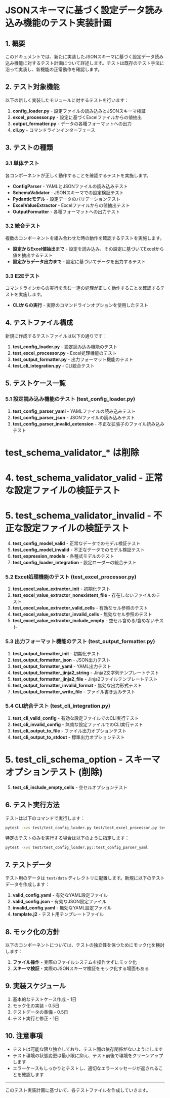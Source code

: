 # JSONスキーマに基づく設定データ読み込み機能のテスト実装計画

## 1. 概要

このドキュメントでは、新たに実装したJSONスキーマに基づく設定データ読み込み機能に対するテスト計画について詳述します。テストは既存のテスト手法に沿って実装し、新機能の正常動作を確認します。

## 2. テスト対象機能

以下の新しく実装したモジュールに対するテストを行います：

1. **config_loader.py** - 設定ファイルの読み込みとJSONスキーマ検証
2. **excel_processor.py** - 設定に基づくExcelファイルからの値抽出
3. **output_formatter.py** - データの各種フォーマットへの出力
4. **cli.py** - コマンドラインインターフェース

## 3. テストの種類

### 3.1 単体テスト

各コンポーネントが正しく動作することを確認するテストを実施します。

* **ConfigParser** - YAMLとJSONファイルの読み込みテスト
* **SchemaValidator** - JSONスキーマでの設定検証テスト
* **Pydanticモデル** - 設定データのバリデーションテスト
* **ExcelValueExtractor** - Excelファイルからの値抽出テスト
* **OutputFormatter** - 各種フォーマットへの出力テスト

### 3.2 統合テスト

複数のコンポーネントを組み合わせた時の動作を確認するテストを実施します。

* **設定からExcel値抽出まで** - 設定を読み込み、その設定に基づいてExcelから値を抽出するテスト
* **設定からデータ出力まで** - 設定に基づいてデータを出力するテスト

### 3.3 E2Eテスト

コマンドラインからの実行を含む一連の処理が正しく動作することを確認するテストを実施します。

* **CLIからの実行** - 実際のコマンドラインオプションを使用したテスト

## 4. テストファイル構成

新規に作成するテストファイルは以下の通りです：

1. **test_config_loader.py** - 設定読み込み機能のテスト
2. **test_excel_processor.py** - Excel処理機能のテスト
3. **test_output_formatter.py** - 出力フォーマット機能のテスト
4. **test_cli_integration.py** - CLI統合テスト

## 5. テストケース一覧

### 5.1 設定読み込み機能のテスト (test_config_loader.py)

1. **test_config_parser_yaml** - YAMLファイルの読み込みテスト
2. **test_config_parser_json** - JSONファイルの読み込みテスト
3. **test_config_parser_invalid_extension** - 不正な拡張子のファイル読み込みテスト
# test_schema_validator_* は削除
# 4. **test_schema_validator_valid** - 正常な設定ファイルの検証テスト
# 5. **test_schema_validator_invalid** - 不正な設定ファイルの検証テスト
4. **test_config_model_valid** - 正常なデータでのモデル検証テスト
7. **test_config_model_invalid** - 不正なデータでのモデル検証テスト
8. **test_expression_models** - 各種式モデルのテスト
9. **test_config_loader_integration** - 設定ローダーの統合テスト

### 5.2 Excel処理機能のテスト (test_excel_processor.py)

1. **test_excel_value_extractor_init** - 初期化テスト
2. **test_excel_value_extractor_nonexistent_file** - 存在しないファイルのテスト
3. **test_excel_value_extractor_valid_cells** - 有効なセル参照のテスト
4. **test_excel_value_extractor_invalid_cells** - 無効なセル参照のテスト
5. **test_excel_value_extractor_include_empty** - 空セル含める/含めないテスト

### 5.3 出力フォーマット機能のテスト (test_output_formatter.py)

1. **test_output_formatter_init** - 初期化テスト
2. **test_output_formatter_json** - JSON出力テスト
3. **test_output_formatter_yaml** - YAML出力テスト
4. **test_output_formatter_jinja2_string** - Jinja2文字列テンプレートテスト
5. **test_output_formatter_jinja2_file** - Jinja2ファイルテンプレートテスト
6. **test_output_formatter_invalid_format** - 無効な出力形式テスト
7. **test_output_formatter_write_file** - ファイル書き込みテスト

### 5.4 CLI統合テスト (test_cli_integration.py)

1. **test_cli_valid_config** - 有効な設定ファイルでのCLI実行テスト
2. **test_cli_invalid_config** - 無効な設定ファイルでのCLI実行テスト
3. **test_cli_output_to_file** - ファイル出力オプションテスト
4. **test_cli_output_to_stdout** - 標準出力オプションテスト
# 5. **test_cli_schema_option** - スキーマオプションテスト (削除)
5. **test_cli_include_empty_cells** - 空セルオプションテスト

## 6. テスト実行方法

テストは以下のコマンドで実行します：

```bash
pytest -xvs test/test_config_loader.py test/test_excel_processor.py test/test_output_formatter.py test/test_cli_integration.py
```

特定のテストのみを実行する場合は以下のように指定します：

```bash
pytest -xvs test/test_config_loader.py::test_config_parser_yaml
```

## 7. テストデータ

テスト用のデータは `test/data` ディレクトリに配置します。新規に以下のテストデータを作成します：

1. **valid_config.yaml** - 有効なYAML設定ファイル
2. **valid_config.json** - 有効なJSON設定ファイル
3. **invalid_config.yaml** - 無効なYAML設定ファイル
4. **template.j2** - テスト用テンプレートファイル

## 8. モック化の方針

以下のコンポーネントについては、テストの独立性を保つためにモック化を検討します：

1. **ファイル操作** - 実際のファイルシステムを操作せずにモック化
2. **スキーマ検証** - 実際のJSONスキーマ検証をモック化する場面もある

## 9. 実装スケジュール

1. 基本的なテストケース作成 - 1日
2. モック化の実装 - 0.5日
3. テストデータの準備 - 0.5日
4. テスト実行と修正 - 1日

## 10. 注意事項

- テストは可能な限り独立しており、テスト間の依存関係がないようにします
- テスト環境の状態変更は最小限に抑え、テスト前後で環境をクリーンアップします
- エラーケースもしっかりとテストし、適切なエラーメッセージが返されることを確認します

---

このテスト実装計画に基づいて、各テストファイルを作成していきます。